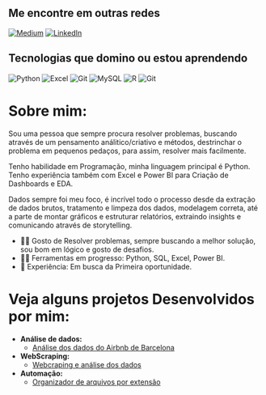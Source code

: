 ## Me encontre em outras redes
[![Medium](https://img.shields.io/badge/Medium-12100E?style=for-the-badge&logo=medium&logoColor=white)](https://medium.com/@Rafael_Andrade_DEV)
[![LinkedIn](https://img.shields.io/badge/LinkedIn-0077B5?style=for-the-badge&logo=linkedin&logoColor=white)](https://www.linkedin.com/in/rafael-andradedev/)

## Tecnologias que domino ou estou aprendendo
<div style ="display: inline_block">
<img align="center" alt="Python" src="https://img.shields.io/badge/Python-14354C?style=for-the-badge&logo=python&logoColor=white">
<img align="center" alt="Excel" src="https://img.shields.io/badge/Microsoft_Excel-217346?style=for-the-badge&logo=microsoft-excel&logoColor=white">
<img align="center" alt="Git" src="https://img.shields.io/badge/Power BI-143157?style=for-the-badge&logo=PowerBI&logoColor=white">
<img align="center" alt="MySQL" src="https://img.shields.io/badge/MySQL-005C84?style=for-the-badge&logo=mysql&logoColor=white">
<img align="center" alt="R" src="https://img.shields.io/badge/R-276DC3?style=for-the-badge&logo=r&logoColor=white">
<img align="center" alt="Git" src="https://img.shields.io/badge/GIT-E44C30?style=for-the-badge&logo=git&logoColor=white">

</div>

# **Sobre mim:**

Sou uma pessoa que sempre procura resolver problemas, buscando através de um pensamento análitico/criativo e métodos, destrinchar o problema em pequenos pedaços, para assim, resolver mais facilmente.

Tenho habilidade em Programação, minha linguagem principal é Python. Tenho experiência também com Excel e Power BI para Criação de Dashboards e EDA.

Dados sempre foi meu foco, é incrível todo o processo desde da extração de dados brutos, tratamento e limpeza dos dados, modelagem correta, até a parte de montar gráficos e estruturar relatórios, extraindo insights e comunicando através de storytelling.

* 👨‍💻 Gosto de Resolver problemas, sempre buscando a melhor solução, sou bom em lógico e gosto de desafios.
* 👨‍💻 Ferramentas em progresso: Python, SQL, Excel, Power BI.
* 💼 Experiência: Em busca da Primeira oportunidade.

# Veja alguns projetos Desenvolvidos por mim:
* **Análise de dados:**
  * [Análise dos dados do Airbnb de Barcelona](https://github.com/RafaelAndradeDEV/Airbnb_Barcelona)
* **WebScraping:**
  * [Webcraping e análise dos dados](https://github.com/RafaelAndradeDEV/WebScraping_and_Analysis)
* **Automação:**
  * [Organizador de arquivos por extensão](https://github.com/RafaelAndradeDEV/Files_Organizer)
